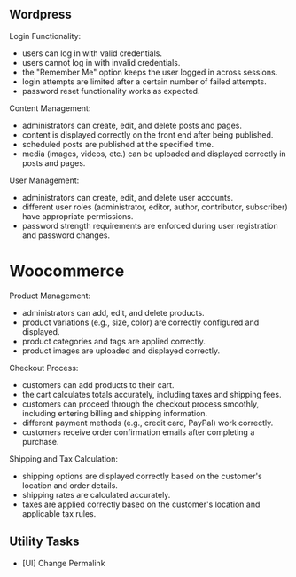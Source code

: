 ## Wordpress

Login Functionality:

- users can log in with valid credentials.
- users cannot log in with invalid credentials.
- the "Remember Me" option keeps the user logged in across sessions.
- login attempts are limited after a certain number of failed attempts.
- password reset functionality works as expected.

Content Management:

- administrators can create, edit, and delete posts and pages.
- content is displayed correctly on the front end after being published.
- scheduled posts are published at the specified time.
- media (images, videos, etc.) can be uploaded and displayed correctly in posts and pages.

User Management:

- administrators can create, edit, and delete user accounts.
- different user roles (administrator, editor, author, contributor, subscriber) have appropriate permissions.
- password strength requirements are enforced during user registration and password changes.

# Woocommerce

Product Management:

- administrators can add, edit, and delete products.
- product variations (e.g., size, color) are correctly configured and displayed.
- product categories and tags are applied correctly.
- product images are uploaded and displayed correctly.

Checkout Process:

- customers can add products to their cart.
- the cart calculates totals accurately, including taxes and shipping fees.
- customers can proceed through the checkout process smoothly, including entering billing and shipping information.
- different payment methods (e.g., credit card, PayPal) work correctly.
- customers receive order confirmation emails after completing a purchase.

Shipping and Tax Calculation:

- shipping options are displayed correctly based on the customer's location and order details.
- shipping rates are calculated accurately.
- taxes are applied correctly based on the customer's location and applicable tax rules.

## Utility Tasks

- [UI] Change Permalink
